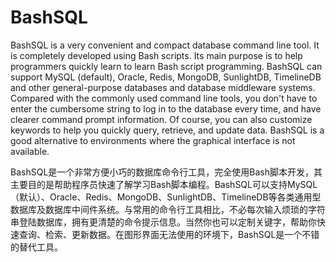 # BashSQL
BashSQL is a very convenient and compact database command line tool. It is completely developed using Bash scripts. Its main purpose is to help programmers quickly learn to learn Bash script programming. BashSQL can support MySQL (default), Oracle, Redis, MongoDB, SunlightDB, TimelineDB and other general-purpose databases and database middleware systems. Compared with the commonly used command line tools, you don't have to enter the cumbersome string to log in to the database every time, and have clearer command prompt information. Of course, you can also customize keywords to help you quickly query, retrieve, and update data. BashSQL is a good alternative to environments where the graphical interface is not available.

BashSQL是一个非常方便小巧的数据库命令行工具，完全使用Bash脚本开发，其主要目的是帮助程序员快速了解学习Bash脚本编程。BashSQL可以支持MySQL（默认）、Oracle、Redis、MongoDB、SunlightDB、TimelineDB等各类通用型数据库及数据库中间件系统。与常用的命令行工具相比，不必每次输入烦琐的字符串登陆数据库，拥有更清楚的命令提示信息。当然你也可以定制关键字，帮助你快速查询、检索、更新数据。在图形界面无法使用的环境下，BashSQL是一个不错的替代工具。


